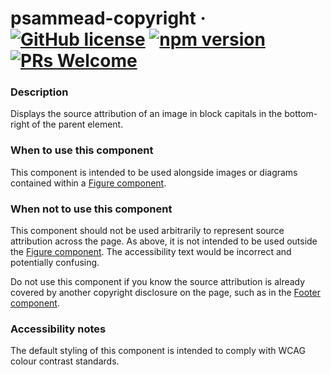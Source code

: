 # psammead-copyright &middot; [![GitHub license](https://img.shields.io/badge/license-Apache%202.0-blue.svg)](https://github.com/BBC-News/psammead/blob/latest/LICENSE) [![npm version](https://img.shields.io/npm/v/@bbc/psammead-copyright.svg)](https://www.npmjs.com/package/@bbc/psammead-copyright) [![PRs Welcome](https://img.shields.io/badge/PRs-welcome-brightgreen.svg)](https://reactjs.org/docs/how-to-contribute.html#your-first-pull-request)

### Description
Displays the source attribution of an image in block capitals in the bottom-right of the parent element. 

### When to use this component
This component is intended to be used alongside images or diagrams contained within a [Figure component](../).

### When not to use this component
This component should not be used arbitrarily to represent source attribution across the page. As above, it is not intended to be used outside the [Figure component](../). The accessibility text would be incorrect and potentially confusing.

Do not use this component if you know the source attribution is already covered by another copyright disclosure on the page, such as in the [Footer component](../../Footer).

### Accessibility notes
The default styling of this component is intended to comply with WCAG colour contrast standards.